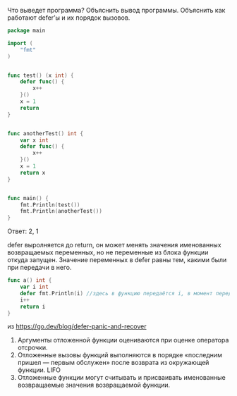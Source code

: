 Что выведет программа? Объяснить вывод программы. Объяснить как работают defer’ы и их порядок вызовов.
```go
package main

import (
    "fmt"
)


func test() (x int) {
    defer func() {
        x++
    }()
    x = 1
    return
}


func anotherTest() int {
    var x int
    defer func() {
        x++
    }()
    x = 1
    return x
}


func main() {
    fmt.Println(test())
    fmt.Println(anotherTest())
}
```

Ответ: 2, 1

defer выролняется до return, он может менять значения именованных возвращаемых переменных, но не переменные из блока функции откуда запущен.
Значение переменных в defer равны тем, какими были при передачи в него.

```go
func a() int {
    var i int
    defer fmt.Println(i) //здесь в функцию передаётся i, в момент передачи онон равно 0
    i++
    return i
}
```


из https://go.dev/blog/defer-panic-and-recover
1) Аргументы отложенной функции оцениваются при оценке оператора отсрочки.
2) Отложенные вызовы функций выполняются в порядке «последним пришел — первым обслужен» после возврата из окружающей функции. LIFO
3) Отложенные функции могут считывать и присваивать именованные возвращаемые значения возвращаемой функции.
